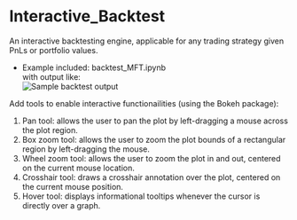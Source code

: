 # Interactive_Backtest
An interactive backtesting engine, applicable for any trading strategy given PnLs or portfolio values.

- Example included: backtest_MFT.ipynb\
with output like:\
![Sample backtest output](https://github.com/claraye/Interactive_Backtest/blob/master/backtest_MFT_sample.png)

Add tools to enable interactive functionailities (using the Bokeh package):
1. Pan tool: allows the user to pan the plot by left-dragging a mouse across the plot region. 
2. Box zoom tool: allows the user to zoom the plot bounds of a rectangular region by left-dragging the mouse.
3. Wheel zoom tool: allows the user to zoom the plot in and out, centered on the current mouse location.
4. Crosshair tool: draws a crosshair annotation over the plot, centered on the current mouse position.
5. Hover tool: displays informational tooltips whenever the cursor is directly over a graph.
